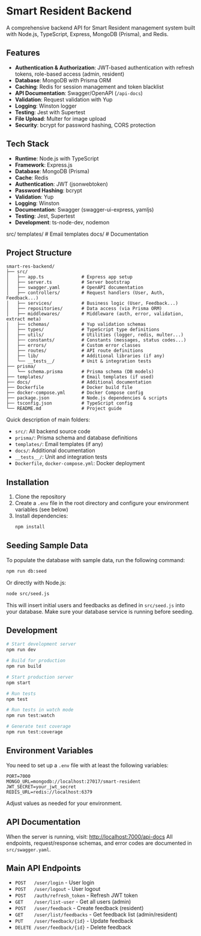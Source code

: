# Smart Resident Backend

A comprehensive backend API for Smart Resident management system built with Node.js, TypeScript, Express, MongoDB (Prisma), and Redis.

## Features

- **Authentication & Authorization**: JWT-based authentication with refresh tokens, role-based access (admin, resident)
- **Database**: MongoDB with Prisma ORM
- **Caching**: Redis for session management and token blacklist
- **API Documentation**: Swagger/OpenAPI (`/api-docs`)
- **Validation**: Request validation with Yup
- **Logging**: Winston logger
- **Testing**: Jest with Supertest
- **File Upload**: Multer for image upload
- **Security**: bcrypt for password hashing, CORS protection

## Tech Stack

- **Runtime**: Node.js with TypeScript
- **Framework**: Express.js
- **Database**: MongoDB (Prisma)
- **Cache**: Redis
- **Authentication**: JWT (jsonwebtoken)
- **Password Hashing**: bcrypt
- **Validation**: Yup
- **Logging**: Winston
- **Documentation**: Swagger (swagger-ui-express, yamljs)
- **Testing**: Jest, Supertest
- **Development**: ts-node-dev, nodemon

src/
templates/ # Email templates
docs/ # Documentation

## Project Structure

```
smart-res-backend/
├── src/
│   ├── app.ts              # Express app setup
│   ├── server.ts           # Server bootstrap
│   ├── swagger.yaml        # OpenAPI documentation
│   ├── controllers/        # Request handlers (User, Auth, Feedback...)
│   ├── services/           # Business logic (User, Feedback...)
│   ├── repositories/       # Data access (via Prisma ORM)
│   ├── middlewares/        # Middleware (auth, error, validation, extract meta)
│   ├── schemas/            # Yup validation schemas
│   ├── types/              # TypeScript type definitions
│   ├── utils/              # Utilities (logger, redis, multer...)
│   ├── constants/          # Constants (messages, status codes...)
│   ├── errors/             # Custom error classes
│   ├── routes/             # API route definitions
│   ├── lib/                # Additional libraries (if any)
│   └── __tests__/          # Unit & integration tests
├── prisma/
│   └── schema.prisma       # Prisma schema (DB models)
├── templates/              # Email templates (if used)
├── docs/                   # Additional documentation
├── Dockerfile              # Docker build file
├── docker-compose.yml      # Docker Compose config
├── package.json            # Node.js dependencies & scripts
├── tsconfig.json           # TypeScript config
└── README.md               # Project guide
```

Quick description of main folders:

- `src/`: All backend source code
- `prisma/`: Prisma schema and database definitions
- `templates/`: Email templates (if any)
- `docs/`: Additional documentation
- `__tests__/`: Unit and integration tests
- `Dockerfile`, `docker-compose.yml`: Docker deployment

## Installation

1. Clone the repository
2. Create a `.env` file in the root directory and configure your environment variables (see below)
3. Install dependencies:
   ```bash
   npm install
   ```

## Seeding Sample Data

To populate the database with sample data, run the following command:

```bash
npm run db:seed
```

Or directly with Node.js:

```bash
node src/seed.js
```

This will insert initial users and feedbacks as defined in `src/seed.js` into your database. Make sure your database service is running before seeding.

## Development

```bash
# Start development server
npm run dev

# Build for production
npm run build

# Start production server
npm start

# Run tests
npm test

# Run tests in watch mode
npm run test:watch

# Generate test coverage
npm run test:coverage
```

## Environment Variables

You need to set up a `.env` file with at least the following variables:

```
PORT=7000
MONGO_URL=mongodb://localhost:27017/smart-resident
JWT_SECRET=your_jwt_secret
REDIS_URL=redis://localhost:6379
```

Adjust values as needed for your environment.

## API Documentation

When the server is running, visit: [http://localhost:7000/api-docs](http://localhost:7000/api-docs)
All endpoints, request/response schemas, and error codes are documented in `src/swagger.yaml`.

## Main API Endpoints

- `POST   /user/login` - User login
- `POST   /user/logout` - User logout
- `POST   /auth/refresh_token` - Refresh JWT token
- `GET    /user/list-user` - Get all users (admin)
- `POST   /user/feedback` - Create feedback (resident)
- `GET    /user/list/feedbacks` - Get feedback list (admin/resident)
- `PUT    /user/feedback/{id}` - Update feedback
- `DELETE /user/feedback/{id}` - Delete feedback
